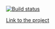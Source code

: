 [![Build status](https://ci.appveyor.com/api/projects/status/u4w5kjj5os1tuh7r/branch/main?svg=true)](https://ci.appveyor.com/project/AnastasiaLunina/ahj-forms/branch/main)

[Link to the project](https://ahj-popover.netlify.app/)

